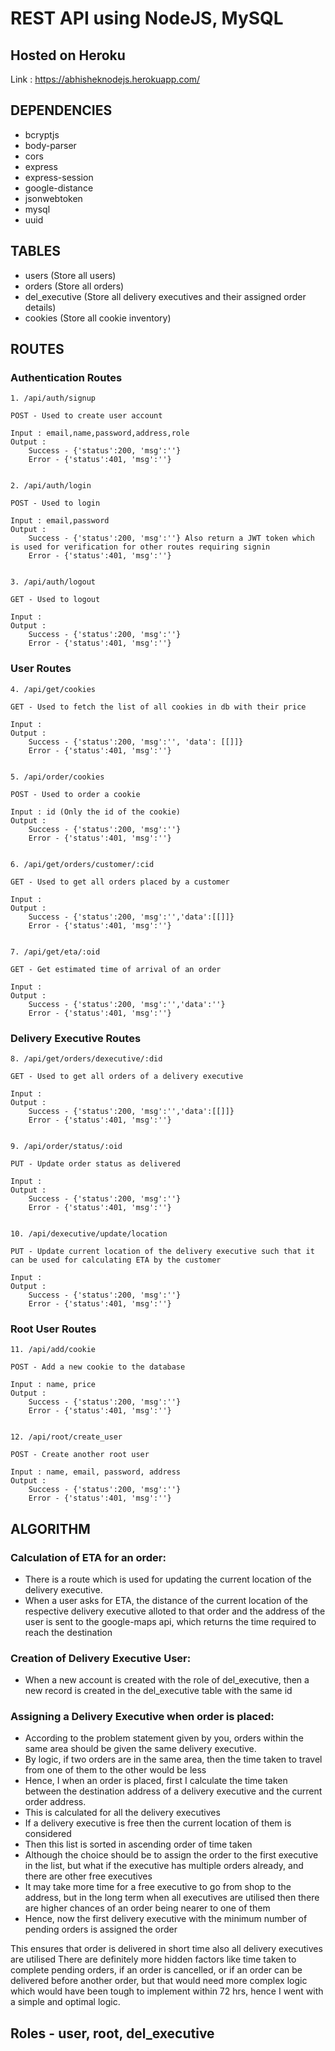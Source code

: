 # REST API using NodeJS, MySQL

## Hosted on Heroku

Link : https://abhisheknodejs.herokuapp.com/

## DEPENDENCIES

- bcryptjs
- body-parser
- cors
- express
- express-session
- google-distance
- jsonwebtoken
- mysql
- uuid

## TABLES

- users (Store all users)
- orders (Store all orders)
- del_executive (Store all delivery executives and their assigned order details)
- cookies (Store all cookie inventory)

## ROUTES

### Authentication Routes
```
1. /api/auth/signup

POST - Used to create user account

Input : email,name,password,address,role
Output : 
	Success - {'status':200, 'msg':''}
	Error - {'status':401, 'msg':''}


2. /api/auth/login

POST - Used to login

Input : email,password
Output : 
	Success - {'status':200, 'msg':''} Also return a JWT token which is used for verification for other routes requiring signin
	Error - {'status':401, 'msg':''}


3. /api/auth/logout

GET - Used to logout

Input :
Output : 
	Success - {'status':200, 'msg':''}
	Error - {'status':401, 'msg':''}
```
### User Routes

```
4. /api/get/cookies

GET - Used to fetch the list of all cookies in db with their price

Input :
Output : 
	Success - {'status':200, 'msg':'', 'data': [[]]}
	Error - {'status':401, 'msg':''}


5. /api/order/cookies

POST - Used to order a cookie

Input : id (Only the id of the cookie)
Output : 
	Success - {'status':200, 'msg':''}
	Error - {'status':401, 'msg':''}


6. /api/get/orders/customer/:cid

GET - Used to get all orders placed by a customer

Input : 
Output : 
	Success - {'status':200, 'msg':'','data':[[]]}
	Error - {'status':401, 'msg':''}


7. /api/get/eta/:oid

GET - Get estimated time of arrival of an order

Input : 
Output : 
	Success - {'status':200, 'msg':'','data':''}
	Error - {'status':401, 'msg':''}
```
### Delivery Executive Routes

```
8. /api/get/orders/dexecutive/:did

GET - Used to get all orders of a delivery executive

Input : 
Output : 
	Success - {'status':200, 'msg':'','data':[[]]}
	Error - {'status':401, 'msg':''}


9. /api/order/status/:oid

PUT - Update order status as delivered

Input : 
Output : 
	Success - {'status':200, 'msg':''}
	Error - {'status':401, 'msg':''}


10. /api/dexecutive/update/location

PUT - Update current location of the delivery executive such that it can be used for calculating ETA by the customer

Input : 
Output : 
	Success - {'status':200, 'msg':''}
	Error - {'status':401, 'msg':''}
```
### Root User Routes

```
11. /api/add/cookie

POST - Add a new cookie to the database

Input : name, price
Output : 
	Success - {'status':200, 'msg':''}
	Error - {'status':401, 'msg':''}


12. /api/root/create_user

POST - Create another root user

Input : name, email, password, address
Output : 
	Success - {'status':200, 'msg':''}
	Error - {'status':401, 'msg':''}
```

## ALGORITHM

### Calculation of ETA for an order: 
- There is a route which is used for updating the current location of the delivery executive.
- When a user asks for ETA, the distance of the current location of the respective delivery executive alloted to that order and the address of the user is sent to the google-maps api, which returns the time required to reach the destination

### Creation of Delivery Executive User:
- When a new account is created with the role of del_executive, then a new record is created in the del_executive table with the same id

### Assigning a Delivery Executive when order is placed:
- According to the problem statement given by you, orders within the same area should be given the same delivery executive.
- By logic, if two orders are in the same area, then the time taken to travel from one of them to the other would be less
- Hence, I when an order is placed, first I calculate the time taken between the destination address of a delivery executive and the current order address. 
- This is calculated for all the delivery executives
- If a delivery executive is free then the current location of them is considered
- Then this list is sorted in ascending order of time taken
- Although the choice should be to assign the order to the first executive in the list, but what if the executive has multiple orders already, and there are other free executives
- It may take more time for a free executive to go from shop to the address, but in the long term when all executives are utilised then there are higher chances of an order being nearer to one of them
- Hence, now the first delivery executive with the minimum number of pending orders is assigned the order

This ensures that order is delivered in short time also all delivery executives are utilised
There are definitely more hidden factors like time taken to complete pending orders, if an order is cancelled, or if an order can be delivered before another order, but that would need more complex logic which would have been tough to implement within 72 hrs, hence I went with a simple and optimal logic.

## Roles - user, root, del_executive
